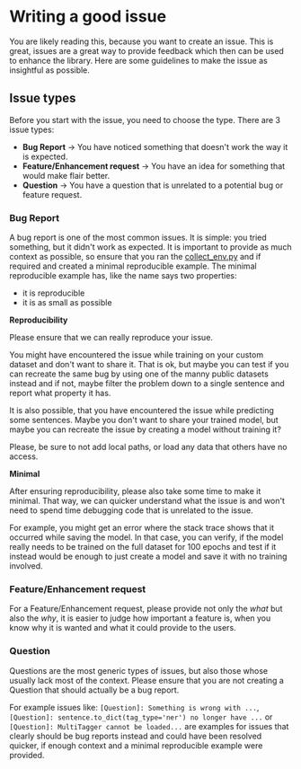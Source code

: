 # Writing a good issue

You are likely reading this, because you want to create an issue.
This is great, issues are a great way to provide feedback which then can be used to enhance the library.
Here are some guidelines to make the issue as insightful as possible.

## Issue types

Before you start with the issue, you need to choose the type.
There are 3 issue types:

* **Bug Report** -> You have noticed something that doesn't work the way it is expected.
* **Feature/Enhancement request** -> You have an idea for something that would make flair better.
* **Question** -> You have a question that is unrelated to a potential bug or feature request.

### Bug Report

A bug report is one of the most common issues. It is simple: you tried something, but it didn't work as expected.
It is important to provide as much context as possible, so ensure that you ran the [collect_env.py](https://github.com/flairNLP/flair/blob/master/collect_env.py) and if required  and created a minimal reproducible example.
The minimal reproducible example has, like the name says two properties:
* it is reproducible
* it is as small as possible

**Reproducibility**

Please ensure that we can really reproduce your issue.

You might have encountered the issue while training on your custom dataset and don't want to share it. That is ok,
but maybe you can test if you can recreate the same bug by using one of the manny public datasets instead and if not,
maybe filter the problem down to a single sentence and report what property it has. 

It is also possible, that you have encountered the issue while predicting some sentences. Maybe you don't want to share
your trained model, but maybe you can recreate the issue by creating a model without training it?

Please, be sure to not add local paths, or load any data that others have no access.

**Minimal**

After ensuring reproducibility, please also take some time to make it minimal. That way, we can quicker understand
what the issue is and won't need to spend time debugging code that is unrelated to the issue.

For example, you might get an error where the stack trace shows that it occurred while saving the model. In that case,
you can verify, if the model really needs to be trained on the full dataset for 100 epochs and test if it instead would be enough
to just create a model and save it with no training involved.

### Feature/Enhancement request

For a Feature/Enhancement request, please provide not only the *what* but also the *why*, it is easier to judge how important a feature is,
when you know why it is wanted and what it could provide to the users.

### Question

Questions are the most generic types of issues, but also those whose usually lack most of the context.
Please ensure that you are not creating a Question that should actually be a bug report.

For example issues like: `[Question]: Something is wrong with ...`, `[Question]: sentence.to_dict(tag_type='ner') no longer have ...`
or `[Question]: MultiTagger cannot be loaded...` are examples for issues that clearly should be bug reports instead and
could have been resolved quicker, if enough context and a minimal reproducible example were provided.

